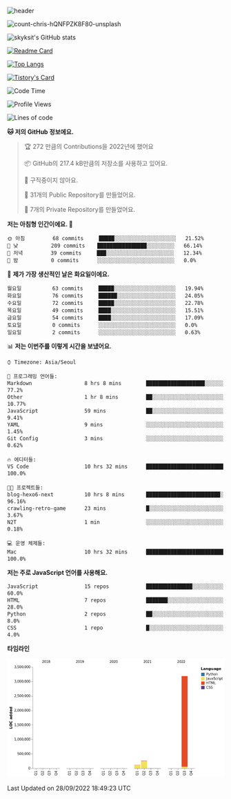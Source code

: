 <!-- Header -->
![header](https://capsule-render.vercel.app/api?type=waving&color=auto&text=Hi%20there👋&textBg=true&animation=twinkling&fontSize=40)

<!-- title image -->
![count-chris-hQNFPZK8F80-unsplash](https://user-images.githubusercontent.com/20593462/186829883-69329c21-f07c-49b2-a545-bfd851b7c943.jpg)

<!-- github stats -->
![skyksit's GitHub stats](https://github-readme-stats.vercel.app/api?username=skyksit&show_icons=true&theme=radical)

[![Readme Card](https://github-readme-stats.vercel.app/api/pin/?username=skyksit&repo=react-native-todo-app-tdd&theme=radical)](https://github.com/skyksit/react-native-todo-app-tdd)

[![Top Langs](https://github-readme-stats.vercel.app/api/top-langs/?username=skyksit&layout=compact&theme=radical)](https://github.com/skyksit/)

[![Tistory's Card](https://github-readme-tistory-card.vercel.app/api/badge?name=skyksit&theme=kakao)](https://github.com/skyksit/)

<!--START_SECTION:waka-->
![Code Time](http://img.shields.io/badge/Code%20Time-44%20hrs%2055%20mins-blue)

![Profile Views](http://img.shields.io/badge/Profile%20Views-3-blue)

![Lines of code](https://img.shields.io/badge/%EC%A0%80%EB%8A%94%20%EC%97%AC%ED%83%9C%EA%B9%8C%EC%A7%80%20-4%20Million%20%EC%A4%84%EC%9D%98%20%EC%BD%94%EB%93%9C%EB%A5%BC%20%EC%9E%91%EC%84%B1%ED%96%88%EC%96%B4%EC%9A%94.-blue)

**🐱 저의 GitHub 정보에요.** 

> 🏆 272 만큼의 Contributions을 2022년에 했어요
 > 
> 📦 GitHub의 217.4 kB만큼의 저장소를 사용하고 있어요. 
 > 
> 🚫 구직중이지 않아요.
 > 
> 📜 31개의 Public Repository를 만들었어요. 
 > 
> 🔑 7개의 Private Repository를 만들었어요.  
 > 
**저는 아침형 인간이에요. 🐤** 

```text
🌞 아침         68 commits     █████░░░░░░░░░░░░░░░░░░░░   21.52% 
🌆 낮　         209 commits    ████████████████░░░░░░░░░   66.14% 
🌃 저녁         39 commits     ███░░░░░░░░░░░░░░░░░░░░░░   12.34% 
🌙 밤　         0 commits      ░░░░░░░░░░░░░░░░░░░░░░░░░   0.0%

```
📅 **제가 가장 생산적인 날은 화요일이에요.** 

```text
월요일          63 commits     █████░░░░░░░░░░░░░░░░░░░░   19.94% 
화요일          76 commits     ██████░░░░░░░░░░░░░░░░░░░   24.05% 
수요일          72 commits     █████░░░░░░░░░░░░░░░░░░░░   22.78% 
목요일          49 commits     ████░░░░░░░░░░░░░░░░░░░░░   15.51% 
금요일          54 commits     ████░░░░░░░░░░░░░░░░░░░░░   17.09% 
토요일          0 commits      ░░░░░░░░░░░░░░░░░░░░░░░░░   0.0% 
일요일          2 commits      ░░░░░░░░░░░░░░░░░░░░░░░░░   0.63%

```


📊 **저는 이번주를 이렇게 시간을 보냈어요.** 

```text
⌚︎ Timezone: Asia/Seoul

💬 프로그래밍 언어들: 
Markdown                 8 hrs 8 mins        ███████████████████░░░░░░   77.2% 
Other                    1 hr 8 mins         ██░░░░░░░░░░░░░░░░░░░░░░░   10.77% 
JavaScript               59 mins             ██░░░░░░░░░░░░░░░░░░░░░░░   9.41% 
YAML                     9 mins              ░░░░░░░░░░░░░░░░░░░░░░░░░   1.45% 
Git Config               3 mins              ░░░░░░░░░░░░░░░░░░░░░░░░░   0.62%

🔥 에디터들: 
VS Code                  10 hrs 32 mins      █████████████████████████   100.0%

🐱‍💻 프로젝트들: 
blog-hexo6-next          10 hrs 8 mins       ████████████████████████░   96.16% 
crawling-retro-game      23 mins             █░░░░░░░░░░░░░░░░░░░░░░░░   3.67% 
N2T                      1 min               ░░░░░░░░░░░░░░░░░░░░░░░░░   0.18%

💻 운영 체제들: 
Mac                      10 hrs 32 mins      █████████████████████████   100.0%

```

**저는 주로 JavaScript 언어를 사용해요.** 

```text
JavaScript               15 repos            ███████████████░░░░░░░░░░   60.0% 
HTML                     7 repos             ███████░░░░░░░░░░░░░░░░░░   28.0% 
Python                   2 repos             ██░░░░░░░░░░░░░░░░░░░░░░░   8.0% 
CSS                      1 repo              █░░░░░░░░░░░░░░░░░░░░░░░░   4.0%

```


**타임라인**

![Chart not found](https://raw.githubusercontent.com/skyksit/skyksit/main/charts/bar_graph.png) 


 Last Updated on 28/09/2022 18:49:23 UTC
<!--END_SECTION:waka-->

<!--
**skyksit/skyksit** is a ✨ _special_ ✨ repository because its `README.md` (this file) appears on your GitHub profile.

Here are some ideas to get you started:

- 🔭 I’m currently working on ...
- 🌱 I’m currently learning ...
- 👯 I’m looking to collaborate on ...
- 🤔 I’m looking for help with ...
- 💬 Ask me about ...
- 📫 How to reach me: ...
- 😄 Pronouns: ...
- ⚡ Fun fact: ...
-->
